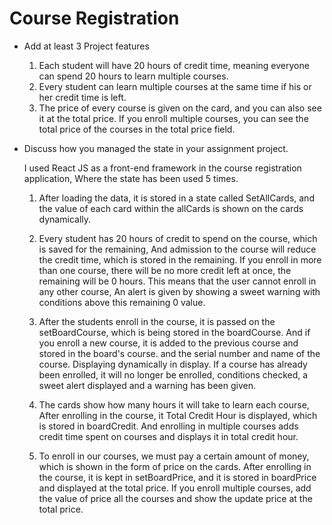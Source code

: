 # Course Registration


- Add at least 3 Project features
    1. Each student will have 20 hours of credit time, meaning everyone can spend 20 hours to learn multiple courses.
    2. Every student can learn multiple courses at the same time if his or her credit time is left.
    3. The price of every course is given on the card, and you can also see it at the total price. If you enroll multiple courses, you can see the total price of the courses in the total price field.



- Discuss how you managed the state in your assignment project.

    I used React JS as a front-end framework in the course registration application, 
    Where the state has been used 5 times.

    1. After loading the data, it is stored in a state called SetAllCards, and the value of each card within the   allCards is shown on the cards dynamically.

    2. Every student has 20 hours of credit to spend on the course, which is saved for the remaining, 
    And admission to the course will reduce the credit time, which is stored in the remaining. If you enroll in more than one course, there will be no more credit left at once, the remaining will be 0 hours.
    This means that the user cannot enroll in any other course, 
    An alert is given by showing a sweet warning with conditions above this remaining 0 value.

    3. After the students enroll in the course, it is passed on the setBoardCourse, which is being stored in the boardCourse.
    And if you enroll a new course, it is added to the previous course and stored in the board's course.
    and the serial number and name of the course.
    Displaying dynamically in display.
    If a course has already been enrolled, it will no longer be enrolled, conditions checked, a sweet alert displayed and a warning has been given.

    4. The cards show how many hours it will take to learn each course, 
    After enrolling in the course, it 
    Total Credit Hour is displayed, which is stored in boardCredit. 
    And enrolling in multiple courses adds credit time spent on courses and displays it in total credit hour.

    5. To enroll in our courses, we must pay a certain amount of money, which is shown in the form of price on the cards.
    After enrolling in the course, it is kept in setBoardPrice, and it is stored in boardPrice and displayed at the total price.
    If you enroll multiple courses, add the value of price all the courses and show the update price at the total price.

